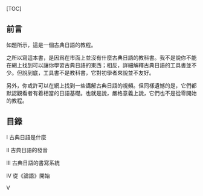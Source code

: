 [TOC]


## 前言

如題所示，這是一個古典日語的教程。

之所以寫這本書，是因爲在市面上並沒有什麼古典日語的教科書。我不是說你不能在網上找到可以讓你學習古典日語的東西；相反，詳細解釋古典日語的工具書並不少。但說到底，工具書不是教科書，它對初學者來說並不友好。

另外，你或許可以在網上找到一些講解古典日語的視頻。但同樣遺憾的是，它們都默認觀看者有着相當的日語基礎。也就是說，嚴格意義上說，它們也不是從零開始的教程。

## 目錄

I	古典日語是什麼

II	古典日語的發音

III	古典日語的書寫系統

IV	從《論語》開始

V	


